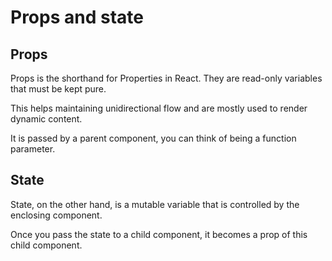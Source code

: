 # Props and state

## Props
Props is the shorthand for Properties in React. They are read-only variables that must be kept pure.

This helps maintaining unidirectional flow and are mostly used to render dynamic content.

It is passed by a parent component, you can think of being a function parameter.

## State
State, on the other hand, is a mutable variable that is controlled by the enclosing component.

Once you pass the state to a child component, it becomes a prop of this child component.